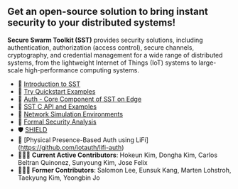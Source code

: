 ## Get an open-source solution to bring instant security to your distributed systems!

**Secure Swarm Toolkit (SST)** provides security solutions, including authentication, authorization (access control), secure channels, cryptography, and credential management for a wide range of distributed systems, from the lightweight Internet of Things (IoT) systems to large-scale high-performance computing systems.

- 📜 [Introduction to SST](https://github.com/iotauth/iotauth/blob/master/README.md)
- 🚀 [Try Quickstart Examples](https://github.com/iotauth/iotauth/tree/master/examples)
- 🔐 [Auth - Core Component of SST on Edge](https://github.com/iotauth/iotauth/tree/master/auth)
- 🛝 [SST C API and Examples](https://github.com/iotauth/sst-c-api)
- 🛜 [Network Simulation Environments](https://github.com/iotauth/iotauth_experiments)
- 🧐 [Formal Security Analysis](https://github.com/iotauth/security_analysis)
- 🛡️ [SHIELD](https://github.com/iotauth/SHIELD)
- 📌 [Physical Presence-Based Auth using LiFi] (https://github.com/iotauth/lifi-auth)
- 🧑🏻‍💻 **Current Active Contributors**: Hokeun Kim, Dongha Kim, Carlos Beltran Quinonez, Sunyoung Kim, Jose Felix
- 👨🏻‍🎓 **Former Contributors**: Salomon Lee, Eunsuk Kang, Marten Lohstroh, Taekyung Kim, Yeongbin Jo
